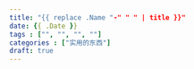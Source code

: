 ```yaml
---
title: "{{ replace .Name "-" " " | title }}"
date: {{ .Date }}
tags : ["", "", "", ""]
categories : ["实用的东西"]
draft: true
---
```



